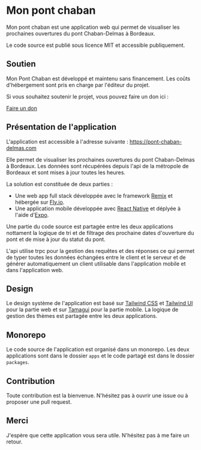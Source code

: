 # Mon pont chaban

Mon pont chaban est une application web qui permet de visualiser les prochaines ouvertures du pont Chaban-Delmas à Bordeaux.

Le code source est publié sous licence MIT et accessible publiquement.

## Soutien

Mon Pont Chaban est développé et maintenu sans financement. Les coûts d'hébergement sont pris en charge par l'éditeur du projet.

Si vous souhaitez soutenir le projet, vous pouvez faire un don ici :

[Faire un don](https://donate.stripe.com/5kA7t5eVFeogauk000)

## Présentation de l'application

L'application est accessible à l'adresse suivante : https://pont-chaban-delmas.com

Elle permet de visualiser les prochaines ouvertures du pont Chaban-Delmas à Bordeaux. Les données sont récupérées depuis l'api de la métropole de Bordeaux et sont mises à jour toutes les heures.

La solution est constituée de deux parties :

- Une web app full stack développée avec le framework [Remix](https://remix.run) et hébergée sur [Fly.io](https://fly.io).
- Une application mobile développée avec [React Native](https://reactnative.dev) et déplyée à l'aide d'[Expo](https://expo.dev).

Une partie du code source est partagée entre les deux applications nottament la logique de tri et de filtrage des prochaine dates d'ouverture du pont et de mise à jour du statut du pont.

L'api utilise trpc pour la gestion des requêtes et des réponses ce qui permet de typer toutes les données échangées entre le client et le serveur et de générer automatiquement un client utilisable dans l'application mobile et dans l'application web.

## Design

Le design système de l'application est basé sur [Tailwind CSS](https://tailwindcss.com) et [Tailwind UI](https://tailwindui.com) pour la partie web et sur [Tamagui](https://tamagui.dev/) pour la partie mobile. La logique de gestion des thèmes est partagée entre les deux applications.

## Monorepo

Le code source de l'application est organisé dans un monorepo. Les deux applications sont dans le dossier `apps` et le code partagé est dans le dossier `packages`.

## Contribution

Toute contribution est la bienvenue. N'hésitez pas à ouvrir une issue ou à proposer une pull request.

## Merci

J'espère que cette application vous sera utile. N'hésitez pas à me faire un retour.
